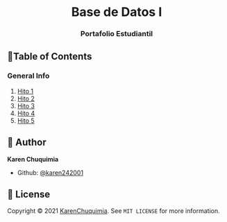 <h1 align="center">Base de Datos I</h1>
<h3 align="center">Portafolio Estudiantil</h3>


## 📖Table of Contents
<a name="general-info"></a>
### General Info
1. [Hito 1](#h1)
2. [Hito 2](#h2)
3. [Hito 3](#h3)
4. [Hito 4](#h4)
5. [Hito 5](#h5)


## 👤 Author

**Karen Chuquimia**


- Github: [@karen242001](https://github.com/karen242001)

## 📝 License

Copyright © 2021 [KarenChuquimia](https://github.com/karen242001). 
See ``MIT LICENSE`` for more information.

